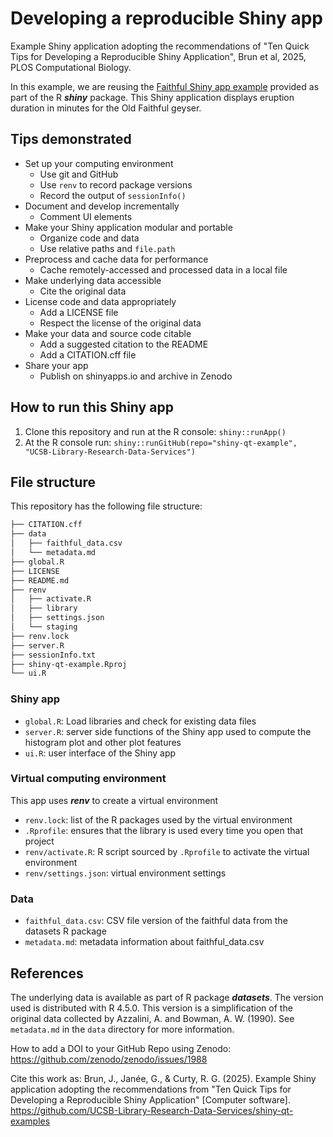 # Developing a reproducible Shiny app

Example Shiny application adopting the recommendations of "Ten Quick Tips for Developing a Reproducible Shiny Application", Brun et al, 2025, PLOS Computational Biology.

In this example, we are reusing the [Faithful Shiny app example](https://shiny.posit.co/r/gallery/start-simple/faithful/) provided as part of the R ***shiny*** package. This Shiny application displays eruption duration in minutes for the Old Faithful geyser.

## Tips demonstrated

-   Set up your computing environment
    -   Use git and GitHub
    -   Use `renv` to record package versions
    -   Record the output of `sessionInfo()`
-   Document and develop incrementally
    -   Comment UI elements
-   Make your Shiny application modular and portable
    -   Organize code and data
    -   Use relative paths and `file.path`
-   Preprocess and cache data for performance
    -   Cache remotely-accessed and processed data in a local file
-   Make underlying data accessible
    -   Cite the original data
-   License code and data appropriately
    -   Add a LICENSE file
    -   Respect the license of the original data
-   Make your data and source code citable
    -   Add a suggested citation to the README
    -   Add a CITATION.cff file
-   Share your app
    -   Publish on shinyapps.io and archive in Zenodo
    
## How to run this Shiny app

1. Clone this repository and run at the R console: `shiny::runApp()`
2. At the R console run: `shiny::runGitHub(repo="shiny-qt-example", "UCSB-Library-Research-Data-Services")`

## File structure

This repository has the following file structure:

```bash
├── CITATION.cff
├── data
│   ├── faithful_data.csv
│   └── metadata.md
├── global.R
├── LICENSE
├── README.md
├── renv
│   ├── activate.R
│   ├── library
│   ├── settings.json
│   └── staging
├── renv.lock
├── server.R
├── sessionInfo.txt
├── shiny-qt-example.Rproj
└── ui.R
```

### Shiny app

- `global.R`: Load libraries and check for existing data files
- `server.R`: server side functions of the Shiny app used to compute the histogram plot and other plot features
- `ui.R`: user interface of the Shiny app

### Virtual computing environment

This app uses ***renv*** to create a virtual environment

- `renv.lock`: list of the R packages used by the virtual environment
- `.Rprofile`: ensures that the library is used every time you open that project
- `renv/activate.R`: R script sourced by `.Rprofile` to activate the virtual environment
- `renv/settings.json`: virtual environment settings

### Data

- `faithful_data.csv`: CSV file version of the faithful data from the datasets R package
- `metadata.md`: metadata information about faithful_data.csv

## References

The underlying data is available as part of R package ***datasets***. The version used is distributed with R 4.5.0. This version is a simplification
of the original data collected by Azzalini, A. and Bowman, A. W. (1990). See `metadata.md` in the `data` directory for more information.

How to add a DOI to your GitHub Repo using Zenodo: <https://github.com/zenodo/zenodo/issues/1988>

Cite this work as: Brun, J., Janée, G., & Curty, R. G. (2025). Example Shiny application adopting the recommendations from "Ten Quick Tips for Developing a Reproducible Shiny Application" [Computer software]. <https://github.com/UCSB-Library-Research-Data-Services/shiny-qt-examples>
